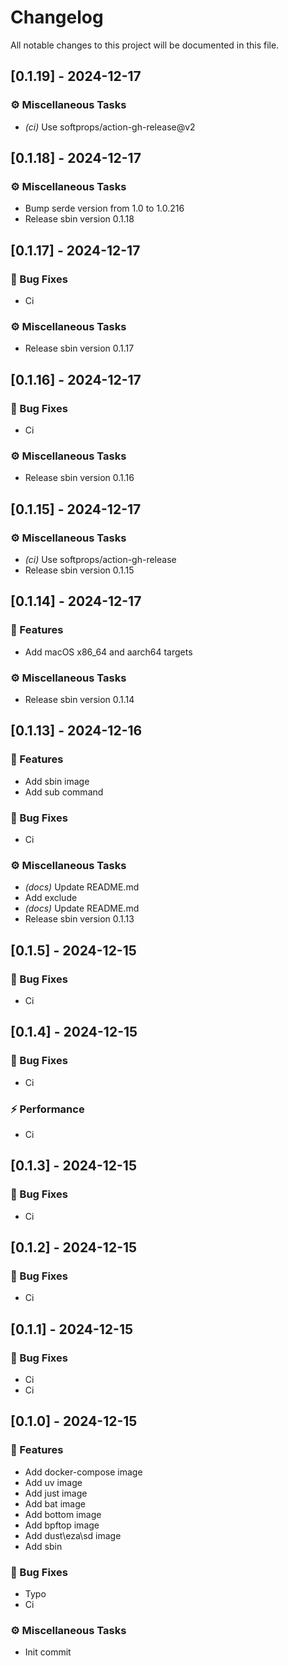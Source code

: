 # Changelog

All notable changes to this project will be documented in this file.

## [0.1.19] - 2024-12-17

### ⚙️ Miscellaneous Tasks

- *(ci)* Use softprops/action-gh-release@v2

## [0.1.18] - 2024-12-17

### ⚙️ Miscellaneous Tasks

- Bump serde version from 1.0 to 1.0.216
- Release sbin version 0.1.18

## [0.1.17] - 2024-12-17

### 🐛 Bug Fixes

- Ci

### ⚙️ Miscellaneous Tasks

- Release sbin version 0.1.17

## [0.1.16] - 2024-12-17

### 🐛 Bug Fixes

- Ci

### ⚙️ Miscellaneous Tasks

- Release sbin version 0.1.16

## [0.1.15] - 2024-12-17

### ⚙️ Miscellaneous Tasks

- *(ci)* Use softprops/action-gh-release
- Release sbin version 0.1.15

## [0.1.14] - 2024-12-17

### 🚀 Features

- Add macOS x86_64 and aarch64 targets

### ⚙️ Miscellaneous Tasks

- Release sbin version 0.1.14

## [0.1.13] - 2024-12-16

### 🚀 Features

- Add sbin image
- Add sub command

### 🐛 Bug Fixes

- Ci

### ⚙️ Miscellaneous Tasks

- *(docs)* Update README.md
- Add exclude
- *(docs)* Update README.md
- Release sbin version 0.1.13

## [0.1.5] - 2024-12-15

### 🐛 Bug Fixes

- Ci

## [0.1.4] - 2024-12-15

### 🐛 Bug Fixes

- Ci

### ⚡ Performance

- Ci

## [0.1.3] - 2024-12-15

### 🐛 Bug Fixes

- Ci

## [0.1.2] - 2024-12-15

### 🐛 Bug Fixes

- Ci

## [0.1.1] - 2024-12-15

### 🐛 Bug Fixes

- Ci
- Ci

## [0.1.0] - 2024-12-15

### 🚀 Features

- Add docker-compose image
- Add uv image
- Add just image
- Add bat image
- Add bottom image
- Add bpftop image
- Add dust\eza\sd image
- Add sbin

### 🐛 Bug Fixes

- Typo
- Ci

### ⚙️ Miscellaneous Tasks

- Init commit

<!-- generated by git-cliff -->
